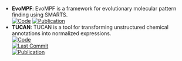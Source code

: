 - **EvoMPF**: EvoMPF is a framework for evolutionary molecular pattern finding using SMARTS.  
	[![Code](https://img.shields.io/badge/Code)](https://zivgitlab.uni-muenster.de/ag-glorius/published-paper/evompf)
	[![Publication](https://img.shields.io/badge/Publication-Citations:1-blue?style=for-the-badge&logo=bookstack)](https://doi.org/10.1016/j.chempr.2024.02.004)  
- **TUCAN**: TUCAN is a tool for transforming unstructured chemical annotations into normalized expressions.  
	[![Code](https://img.shields.io/github/stars/TUCAN-nest/TUCAN?style=for-the-badge&logo=github)](https://github.com/TUCAN-nest/TUCAN)  
	[![Last Commit](https://img.shields.io/github/last-commit/TUCAN-nest/TUCAN?style=for-the-badge&logo=github)](https://github.com/TUCAN-nest/TUCAN)  
	[![Publication](https://img.shields.io/badge/Publication-Citations:9-blue?style=for-the-badge&logo=bookstack)](https://doi.org/10.1186/s13321-022-00640-5)  
